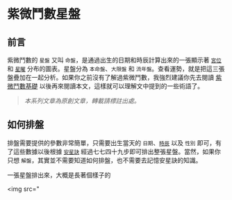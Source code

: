# 紫微鬥數星盤


## 前言

紫微鬥數的 `星盤` 又叫 `命盤`，是通過出生的日期和時辰計算出來的一張顯示著 [`宮位`](./palace.md) 和 [`星曜`](./star.md) 分布的圖表。星盤分為 `本命盤`、`大限盤` 和 `流年盤`。查看運勢，就是把這三張盤疊加在一起分析。如果你之前沒有了解過紫微鬥數，我強烈建議你先去閱讀 [紫微鬥數基礎](./basis.md) 以後再來閱讀本文，這樣就可以理解文中提到的一些術語了。

> *本系列文章為原創文章，轉載請標註出處。*


## 如何排盤

排盤需要提供的參數非常簡單，只需要出生當天的 `日期`、[`時辰`](./basis.md#十二時辰) 以及 `性別` 即可，有了這些數據以後根據 [`安星訣`](./setup.md) 經過七七四十九步即可排出整張星盤。當然，如果你只想 `解盤`，其實並不需要知道如何排盤，也不需要去記憶安星訣的知識。

一張星盤排出來，大概是長著個樣子的

<img src="
